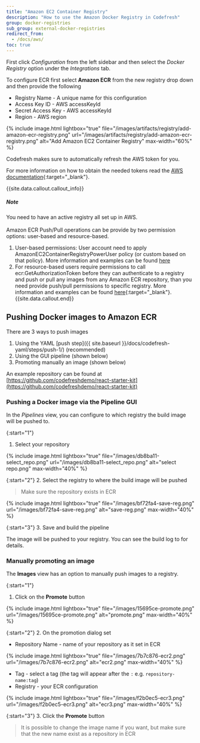 ```yaml
---
title: "Amazon EC2 Container Registry"
description: "How to use the Amazon Docker Registry in Codefresh"
group: docker-registries
sub_group: external-docker-registries
redirect_from:
  - /docs/aws/
toc: true
---
```


First click *Configuration* from the left sidebar and then select the *Docker Registry* option under the *Integrations* tab.

To configure ECR first select **Amazon ECR** from the new registry drop down
and then provide the following

* Registry Name - A unique name for this configuration
* Access Key ID - AWS accessKeyId
* Secret Access Key - AWS accessKeyId
* Region - AWS region

{% include image.html lightbox="true" file="/images/artifacts/registry/add-amazon-ecr-registry.png" url="/images/artifacts/registry/add-amazon-ecr-registry.png" alt="Add Amazon EC2 Container Registry" max-width="60%" %}

Codefresh makes sure to automatically refresh the AWS token for you.

For more information on how to obtain the needed tokens read the [AWS documentation](http://docs.aws.amazon.com/general/latest/gr/aws-sec-cred-types.html#access-keys-and-secret-access-keys){:target="_blank"}.

{{site.data.callout.callout_info}}
##### Note

You need to have an active registry all set up in AWS.<br /><br />
Amazon ECR Push/Pull operations can be provide by two permission options: user-based and resource-based.


1. User-based permissions: User account need to apply AmazonEC2ContainerRegistryPowerUser policy (or custom based on that policy).
More information and examples can be found [here](http://docs.aws.amazon.com/AmazonECR/latest/userguide/ecr_managed_policies.html)
1. For resource-based users require permissions to call ecr:GetAuthorizationToken before they can authenticate to a registry and push or pull any images from any Amazon ECR repository, than you need provide push/pull permissions to specific registry. More information and examples can be found [here](http://docs.aws.amazon.com/AmazonECR/latest/userguide/RepositoryPolicies.html){:target="_blank"}.
{{site.data.callout.end}}

## Pushing Docker images to Amazon ECR

There are 3 ways to push images 

1. Using the YAML [push step]({{ site.baseurl }}/docs/codefresh-yaml/steps/push-1/) (recommended)
1. Using the GUI pipeline (shown below)
1. Promoting manually an image (shown below)

An example repository can be found at [https://github.com/codefreshdemo/react-starter-kit](https://github.com/codefreshdemo/react-starter-kit)

### Pushing a Docker image via the Pipeline GUI

In the *Pipelines* view, you can configure to which registry the build image will be pushed to.

{:start="1"}
1. Select your repository

{% include image.html 
lightbox="true" 
file="/images/db8ba11-select_repo.png" 
url="/images/db8ba11-select_repo.png"
alt="select repo.png"
max-width="40%"
%}

{:start="2"}
2. Select the registry to where the build image will be pushed

>Make sure the repository exists in ECR


{% include image.html 
lightbox="true" 
file="/images/bf72fa4-save-reg.png" 
url="/images/bf72fa4-save-reg.png"
alt="save-reg.png"
max-width="40%"
%}

{:start="3"}
3. Save and build the pipeline

The image will be pushed to your registry. You can see the build log to for details.

### Manually promoting an image

The **Images** view has an option to manually push images to a registry.

{:start="1"}
1. Click on the **Promote** button

{% include image.html 
lightbox="true" 
file="/images/15695ce-promote.png" 
url="/images/15695ce-promote.png"
alt="promote.png"
max-width="40%"
%}

{:start="2"}
2. On the promotion dialog set
   - Repository Name - name of your repository as it set in ECR

{% include image.html 
lightbox="true" 
file="/images/7b7c876-ecr2.png" 
url="/images/7b7c876-ecr2.png"
alt="ecr2.png"
max-width="40%"
%}
   
   - Tag - select a tag (the tag will appear after the `:` e.g. `repository-name:tag`)
   - Registry - your ECR configuration

{% include image.html 
lightbox="true" 
file="/images/f2b0ec5-ecr3.png" 
url="/images/f2b0ec5-ecr3.png"
alt="ecr3.png"
max-width="40%"
%}   

{:start="3"}
3. Click the **Promote** button


>It is possible to change the image name if you want, but make sure that the new name exist as a repository in ECR




